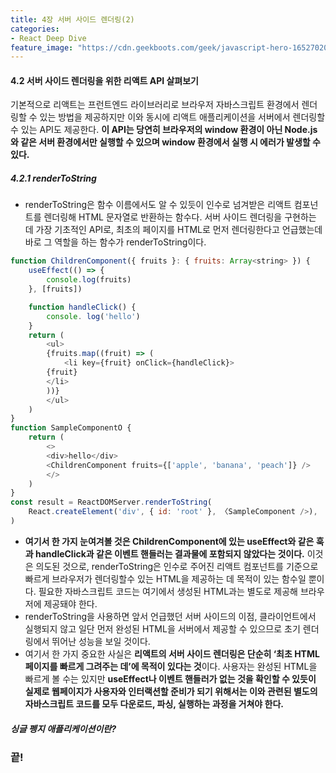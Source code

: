 ```yaml
---
title: 4장 서버 사이드 렌더링(2)
categories:
- React Deep Dive
feature_image: "https://cdn.geekboots.com/geek/javascript-hero-1652702096795.webp"
---
```


#### 4.2 서버 사이드 렌더링을 위한 리액트 API 살펴보기

기본적으로 리액트는 프런트엔드 라이브러리로 브라우저 자바스크립트 환경에서 렌더링할 수 있는 방법을 제공하지만 이와 동시에 리액트 애플리케이션을 서버에서 렌더링할 수 있는 API도 제공한다. **이 API는 당연히 브라우저의 window 환경이 아닌 Node.js와 같은 서버 환경에서만 실행할 수 있으며 window 환경에서 실행 시 에러가 발생할 수 있다.**

##### 4.2.1 renderToString

- renderToString은 함수 이름에서도 알 수 있듯이 인수로 넘겨받은 리액트 컴포넌트를 렌더링해 HTML 문자열로 반환하는 함수다. 서버 사이드 렌더링을 구현하는 데 가장 기초적인 API로, 최초의 페이지를 HTML로
먼저 렌더링한다고 언급했는데 바로 그 역할을 하는 함수가 renderToString이다.

```js
function ChildrenComponent({ fruits }: { fruits: Array<string> }) {
    useEffect(() => {
        console.log(fruits)
    }, [fruits])

    function handleClick() {
        console. log('hello')
    }
    return (
        <ul>
        {fruits.map((fruit) => (
            <li key={fruit} onClick={handleClick}>
        {fruit}
        </li>
        ))}
        </ul>
    )
}
function SampleComponentO {
    return (
        <>
        <div>hello</div>
        <ChildrenComponent fruits={['apple', 'banana', 'peach']} />
        </>
    )
}
const result = ReactDOMServer.renderToString(
    React.createElement('div', { id: 'root' }, 〈SampleComponent />),
)
```

- **여기서 한 가지 눈여겨볼 것은 ChildrenComponent에 있는 useEffect와 같은 훅과 handleClick과 같은 이벤트 핸들러는 결과물에 포함되지 않았다는 것이다.** 이것은 의도된 것으로, renderToString은 인수로 주어진 리액트 컴포넌트를 기준으로 빠르게 브라우저가 렌더링할수 있는 HTML을 제공하는 데 목적이 있는 함수일 뿐이다. 필요한 자바스크립트 코드는 여기에서 생성된 HTML과는 별도로 제공해 브라우저에 제공돼야 한다.
- renderToString을 사용하면 앞서 언급했던 서버 사이드의 이점, 클라이언트에서 실행되지 않고 일단 먼저 완성된 HTML을 서버에서 제공할 수 있으므로 초기 렌더링에서 뛰어난 성능을 보일 것이다.
- 여기서 한 가지 중요한 사실은 **리액트의 서버 사이드 렌더링은 단순히 ‘최초 HTML 페이지를 빠르게 그려주는 데’에 목적이 있다는 것**이다. 사용자는 완성된 HTML을 빠르게 볼 수는 있지만 **useEffect나 이벤트 핸들러가 없는 것을 확인할 수 있듯이 실제로 웹페이지가 사용자와 인터랙션할 준비가 되기 위해서는 이와 관련된 별도의 자바스크립트 코드를 모두 다운로드, 파싱, 실행하는 과정을 거쳐야 한다.**


<h5>싱글 펭지 애플리케이션이란?</h5>


<h3>끝!</h3>

